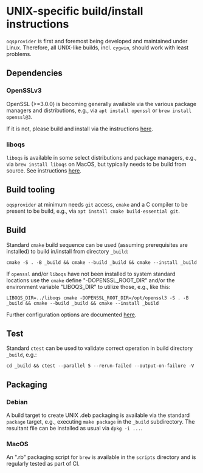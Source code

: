 UNIX-specific build/install instructions
========================================

`oqsprovider` is first and foremost being developed and maintained under
Linux. Therefore, all UNIX-like builds, incl. `cygwin`, should work with
least problems.

## Dependencies

### OpenSSLv3

OpenSSL (>=3.0.0) is becoming generally available via the various package
managers and distributions, e.g., via `apt install openssl` or `brew install openssl@3`.

If it is not, please build and install via the instructions [here](https://github.com/openssl/openssl/blob/master/NOTES-UNIX.md).

### liboqs

`liboqs` is available in some select distributions and package managers,
e.g., via `brew install liboqs` on MacOS, but typically needs to be build
from source. See instructions [here](https://github.com/open-quantum-safe/liboqs#linuxmacos).

## Build tooling

`oqsprovider` at minimum needs `git` access, `cmake` and a C compiler
to be present to be build, e.g., via `apt install cmake build-essential git`.

## Build

Standard `cmake` build sequence can be used (assuming prerequisites are installed)
to build in/install from directory `_build`:

    cmake -S . -B _build && cmake --build _build && cmake --install _build

If `openssl` and/or `liboqs` have not been installed to system standard locations
use the `cmake` define "-DOPENSSL_ROOT_DIR" and/or the environment variable 
"LIBOQS_DIR" to utilize those, e.g., like this:

    LIBOQS_DIR=../liboqs cmake -DOPENSSL_ROOT_DIR=/opt/openssl3 -S . -B _build && cmake --build _build && cmake --install _build

Further configuration options are documented [here](CONFIGURE.md#build-install-options).

## Test

Standard `ctest` can be used to validate correct operation in build directory `_build`, e.g.:

    cd _build && ctest --parallel 5 --rerun-failed --output-on-failure -V

## Packaging

### Debian

A build target to create UNIX .deb packaging is available via the standard
`package` target, e.g., executing `make package` in the `_build` subdirectory.
The resultant file can be installed as usual via `dpkg -i ...`.

### MacOS

An ".rb" packaging script for `brew` is available in the `scripts` directory
and is regularly tested as part of CI.
